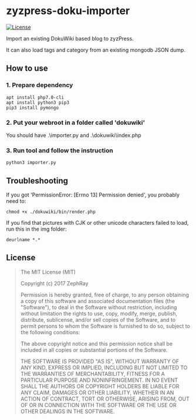 zyzpress-doku-importer
======================

[![License](https://img.shields.io/github/license/mashape/apistatus.svg?maxAge=2592000)](LICENSE)

Import an existing DokuWiki based blog to zyzPress.

It can also load tags and category from an existing mongodb JSON dump.

## How to use

### 1. Prepare dependency

```
apt install php7.0-cli
apt install python3 pip3
pip3 install pymongo
```

### 2. Put your webroot in a folder called 'dokuwiki'

You should have .\importer.py and .\dokuwiki\index.php

### 3. Run tool and follow the instruction

```
python3 importer.py
```

## Troubleshooting

If you got 'PermissionError: [Errno 13] Permission denied', you probably need to:
```
chmod +x ./dokuwiki/bin/render.php
```

If you find that pictures with CJK or other unicode characters failed to load, run this in the img folder:
```
deurlname *.*
```

## License

>The MIT License (MIT)
>
>Copyright (c) 2017 ZephRay
>
>Permission is hereby granted, free of charge, to any person obtaining a copy
>of this software and associated documentation files (the "Software"), to deal
>in the Software without restriction, including without limitation the rights
>to use, copy, modify, merge, publish, distribute, sublicense, and/or sell
>copies of the Software, and to permit persons to whom the Software is
>furnished to do so, subject to the following conditions:
>
>The above copyright notice and this permission notice shall be included in
>all copies or substantial portions of the Software.
>
>THE SOFTWARE IS PROVIDED "AS IS", WITHOUT WARRANTY OF ANY KIND, EXPRESS OR
>IMPLIED, INCLUDING BUT NOT LIMITED TO THE WARRANTIES OF MERCHANTABILITY,
>FITNESS FOR A PARTICULAR PURPOSE AND NONINFRINGEMENT. IN NO EVENT SHALL THE
>AUTHORS OR COPYRIGHT HOLDERS BE LIABLE FOR ANY CLAIM, DAMAGES OR OTHER
>LIABILITY, WHETHER IN AN ACTION OF CONTRACT, TORT OR OTHERWISE, ARISING FROM,
>OUT OF OR IN CONNECTION WITH THE SOFTWARE OR THE USE OR OTHER DEALINGS IN
>THE SOFTWARE.
